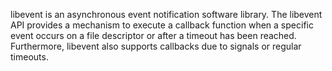 libevent is an asynchronous event notification software library. The libevent API provides a mechanism to execute a callback function when a specific event occurs on a file descriptor or after a timeout has been reached. Furthermore, libevent also supports callbacks due to signals or regular timeouts. 
